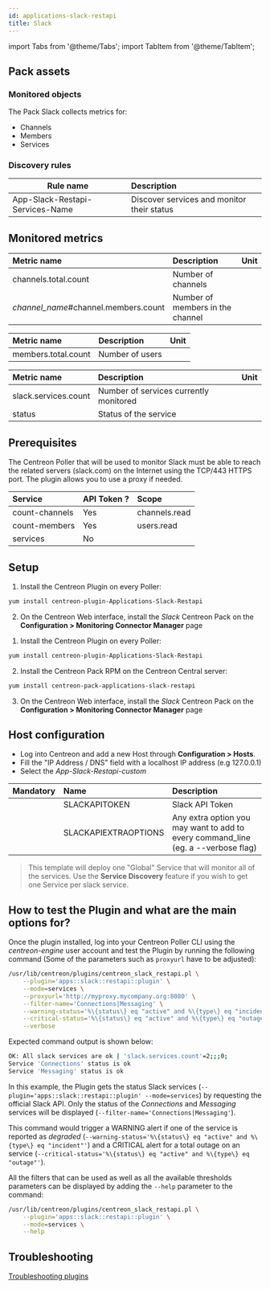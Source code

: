 ```yaml
---
id: applications-slack-restapi
title: Slack
---
```

import Tabs from '@theme/Tabs';
import TabItem from '@theme/TabItem';


## Pack assets

### Monitored objects

The Pack Slack collects metrics for:
* Channels
* Members
* Services

### Discovery rules

<Tabs groupId="sync">
<TabItem value="Services" label="Services">

| Rule name                        | Description                                |
| -------------------------------- | :----------------------------------------- |
| App-Slack-Restapi-Services-Name  | Discover services and monitor their status |

</TabItem>
</Tabs>

## Monitored metrics 

<Tabs groupId="sync">
<TabItem value="Count-channels" label="Count-channels">

| Metric name                            | Description                      | Unit |
| :------------------------------------- | :------------------------------- | :--- |
| channels.total.count                   | Number of channels               |      |
| *channel\_name*\#channel.members.count | Number of members in the channel |      |

</TabItem>
<TabItem value="Count-members" label="Count-members">

| Metric name         | Description     | Unit |
| :-------------------| :-------------- | :--- |
| members.total.count | Number of users |      |

</TabItem>
<TabItem value="Services" label="Services">

| Metric name          | Description                            | Unit |
| :------------------- | :------------------------------------- | :--- |
| slack.services.count | Number of services currently monitored |      |
| status               | Status of the service                  |      |

</TabItem>
</Tabs>

## Prerequisites

The Centreon Poller that will be used to monitor Slack must be able to reach the related servers (slack.com) on the Internet
using the TCP/443 HTTPS port. The plugin allows you to use a proxy if needed.

| Service        | API Token ?    | Scope         |
| :------------- | :------------- | :------------ |
| count-channels | Yes            | channels.read |
| count-members  | Yes            | users.read    |
| services       | No             |               |

## Setup 

<Tabs groupId="sync">
<TabItem value="Online License" label="Online License">

1. Install the Centreon Plugin on every Poller:

```bash
yum install centreon-plugin-Applications-Slack-Restapi
```

2. On the Centreon Web interface, install the *Slack* Centreon Pack on the **Configuration > Monitoring Connector Manager** page

</TabItem>
<TabItem value="Offline License" label="Offline License">

1. Install the Centreon Plugin on every Poller:

```bash
yum install centreon-plugin-Applications-Slack-Restapi
```

2. Install the Centreon Pack RPM on the Centreon Central server:

```bash
yum install centreon-pack-applications-slack-restapi
```

3. On the Centreon Web interface, install the *Slack* Centreon Pack on the **Configuration > Monitoring Connector Manager** page

</TabItem>
</Tabs>

## Host configuration

* Log into Centreon and add a new Host through **Configuration > Hosts**. 
* Fill the "IP Address / DNS" field with a localhost IP address (e.g 127.0.0.1)
* Select the *App-Slack-Restapi-custom*

| Mandatory | Name                 | Description                                                                        |
| :-------- | :------------------- | :--------------------------------------------------------------------------------- |
|           | SLACKAPITOKEN        | Slack API Token                                                                    |
|           | SLACKAPIEXTRAOPTIONS | Any extra option you may want to add to every command\_line (eg. a --verbose flag) |

> This template will deploy one "Global" Service that will monitor all of the services.
> Use the **Service Discovery** feature if you wish to get one Service per slack service.

## How to test the Plugin and what are the main options for?

Once the plugin installed, log into your Centreon Poller CLI using the *centreon-engine* user account and test the Plugin 
by running the following command (Some of the parameters such as ```proxyurl``` have to be adjusted):

```bash
/usr/lib/centreon/plugins/centreon_slack_restapi.pl \
    --plugin='apps::slack::restapi::plugin' \
    --mode=services \
    --proxyurl='http://myproxy.mycompany.org:8080' \
    --filter-name='Connections|Messaging' \
    --warning-status='%\{status\} eq "active" and %\{type\} eq "incident"' \
    --critical-status='%\{status\} eq "active" and %\{type\} eq "outage"' \
    --verbose
```

Expected command output is shown below: 

```bash
OK: All slack services are ok | 'slack.services.count'=2;;;0;
Service 'Connections' status is ok
Service 'Messaging' status is ok
```

In this example, the Plugin gets the status Slack services (```--plugin='apps::slack::restapi::plugin' --mode=services```)
by requesting the official Slack API. Only the status of the *Connections* and *Messaging* services will be displayed (```--filter-name='Connections|Messaging'```).

This command would trigger a WARNING alert if one of the service is reported as *degraded* (```--warning-status='%\{status\} eq "active" and %\{type\} eq "incident"'```)
and a CRITICAL alert for a total outage on an service (```--critical-status='%\{status\} eq "active" and %\{type\} eq "outage"'```).

All the filters that can be used as well as all the available thresholds parameters can be displayed by adding the  ```--help``` 
parameter to the command:

```bash
/usr/lib/centreon/plugins/centreon_slack_restapi.pl \
    --plugin='apps::slack::restapi::plugin' \
    --mode=services \
    --help
```

## Troubleshooting

[Troubleshooting plugins](../getting-started/how-to-guides/troubleshooting-plugins.md)
